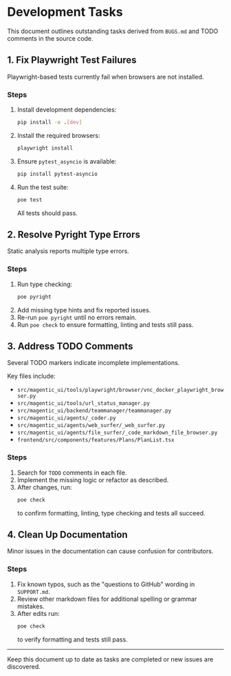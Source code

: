 # Development Tasks

This document outlines outstanding tasks derived from `BUGS.md` and TODO comments in the source code.

## 1. Fix Playwright Test Failures
Playwright-based tests currently fail when browsers are not installed.

### Steps
1. Install development dependencies:
   ```bash
   pip install -e .[dev]
   ```
2. Install the required browsers:
   ```bash
   playwright install
   ```
3. Ensure `pytest_asyncio` is available:
   ```bash
   pip install pytest-asyncio
   ```
4. Run the test suite:
   ```bash
   poe test
   ```
   All tests should pass.

## 2. Resolve Pyright Type Errors
Static analysis reports multiple type errors.

### Steps
1. Run type checking:
   ```bash
   poe pyright
   ```
2. Add missing type hints and fix reported issues.
3. Re-run `poe pyright` until no errors remain.
4. Run `poe check` to ensure formatting, linting and tests still pass.

## 3. Address TODO Comments
Several TODO markers indicate incomplete implementations.

Key files include:
- `src/magentic_ui/tools/playwright/browser/vnc_docker_playwright_browser.py`
- `src/magentic_ui/tools/url_status_manager.py`
- `src/magentic_ui/backend/teammanager/teammanager.py`
- `src/magentic_ui/agents/_coder.py`
- `src/magentic_ui/agents/web_surfer/_web_surfer.py`
- `src/magentic_ui/agents/file_surfer/_code_markdown_file_browser.py`
- `frontend/src/components/features/Plans/PlanList.tsx`

### Steps
1. Search for `TODO` comments in each file.
2. Implement the missing logic or refactor as described.
3. After changes, run:
   ```bash
   poe check
   ```
   to confirm formatting, linting, type checking and tests all succeed.

## 4. Clean Up Documentation
Minor issues in the documentation can cause confusion for contributors.

### Steps
1. Fix known typos, such as the "questions to GitHub" wording in `SUPPORT.md`.
2. Review other markdown files for additional spelling or grammar mistakes.
3. After edits run:
   ```bash
   poe check
   ```
   to verify formatting and tests still pass.

---

Keep this document up to date as tasks are completed or new issues are discovered.

